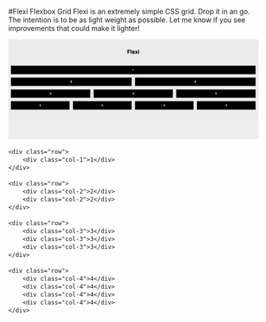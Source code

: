 #Flexi Flexbox Grid
Flexi is an extremely simple CSS grid. Drop it in an go. The intention is to be as light weight as possible. Let me know if you see improvements that could make it lighter!

![](flexi.png)

```
<div class="row">
	<div class="col-1">1</div>
</div>

<div class="row">
	<div class="col-2">2</div>
	<div class="col-2">2</div>
</div>

<div class="row">
	<div class="col-3">3</div>
	<div class="col-3">3</div>
	<div class="col-3">3</div>
</div>

<div class="row">
	<div class="col-4">4</div>
	<div class="col-4">4</div>
	<div class="col-4">4</div>
	<div class="col-4">4</div>
</div>

```

